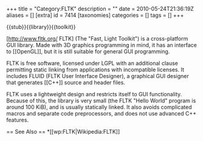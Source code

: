 +++
title = "Category:FLTK"
description = ""
date = 2010-05-24T21:36:19Z
aliases = []
[extra]
id = 7414
[taxonomies]
categories = []
tags = []
+++

{{stub}}{{library}}{{toolkit}}

[http://www.fltk.org/ FLTK] (The "Fast, Light Toolkit") is a cross-platform GUI library. Made with 3D graphics programming in mind, it has an interface to [[OpenGL]], but it is still suitable for general GUI programming.

FLTK is free software, licensed under LGPL with an additional clause permitting static linking from applications with incompatible licenses. It includes FLUID (FLTK User Interface Designer), a graphical GUI designer that generates [[C++]] source and header files.

FLTK uses a lightweight design and restricts itself to GUI functionality. Because of this, the library is very small (the FLTK "Hello World" program is around 100 KiB), and is usually statically linked. It also avoids complicated macros and separate code preprocessors, and does not use advanced C++ features.

== See Also ==
*[[wp:FLTK|Wikipedia:FLTK]]
